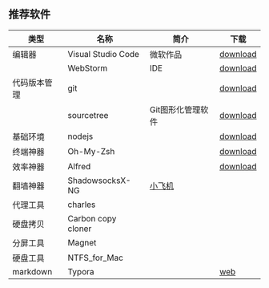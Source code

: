 ## 推荐软件

| 类型       | 名称                 | 简介                                  | 下载                                       |
| -------- | ------------------ | ----------------------------------- | ---------------------------------------- |
| 编辑器      | Visual Studio Code | 微软作品                                | [download](https://code.visualstudio.com/download) |
|          | WebStorm           | IDE                                 | [download](https://www.jetbrains.com/webstorm/download/) |
| 代码版本管理   | git                |                                     | [download](https://git-scm.com/)         |
|          | sourcetree         | Git图形化管理软件                          | [download](https://www.sourcetreeapp.com/) |
| 基础环境     | nodejs             |                                     | [download](https://nodejs.org/en/)       |
| 终端神器     | Oh-My-Zsh          |                                     | [download](http://ohmyz.sh/)             |
| 效率神器     | Alfred             |                                     | [download](https://www.alfredapp.com/)   |
| 翻墙神器     | ShadowsocksX-NG    | [小飞机](https://global.ishadowx.net/) |                                          |
| 代理工具     | charles            |                                     |                                          |
| 硬盘拷贝     | Carbon copy cloner |                                     |                                          |
| 分屏工具     | Magnet             |                                     |                                          |
| 硬盘工具     | NTFS_for_Mac       |                                     |                                          |
| markdown | Typora             |                                     | [web](https://www.typora.io/)            |

